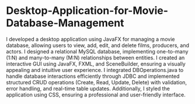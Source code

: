 # Desktop-Application-for-Movie-Database-Management
I developed a desktop application using JavaFX for managing a movie database, allowing users to view, add, edit, and delete films, producers, and actors. I designed a relational MySQL database, implementing one-to-many (1:N) and many-to-many (M:N) relationships between entities. I created an interactive GUI using JavaFX, FXML, and SceneBuilder, ensuring a visually appealing and intuitive user experience. I integrated DBOperations.java to handle database interactions efficiently through JDBC and implemented structured CRUD operations (Create, Read, Update, Delete) with validation, error handling, and real-time table updates. Additionally, I styled the application using CSS, ensuring a professional and user-friendly interface.
